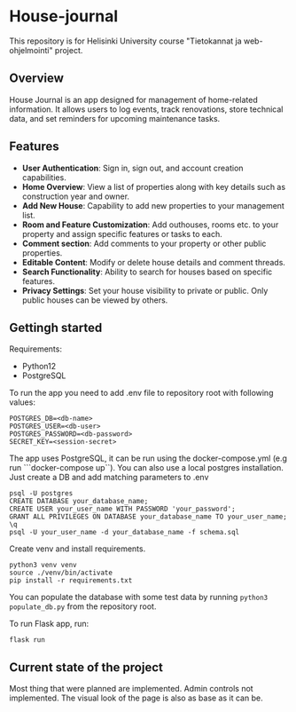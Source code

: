 # House-journal
This repository is for Helisinki University course "Tietokannat ja web-ohjelmointi" project.

## Overview
House Journal is an app designed for management of home-related information. It allows users to log events, track renovations, store technical data, and set reminders for upcoming maintenance tasks.

## Features

- **User Authentication**: Sign in, sign out, and account creation capabilities.
- **Home Overview**: View a list of properties along with key details such as construction year and owner.
- **Add New House**: Capability to add new properties to your management list.
- **Room and Feature Customization**: Add outhouses, rooms etc. to your property and assign specific features or tasks to each.
- **Comment section**: Add comments to your property or other public properties.
- **Editable Content**: Modify or delete house details and comment threads.
- **Search Functionality**: Ability to search for houses based on specific features.
- **Privacy Settings**: Set your house visibility to private or public. Only public houses can be viewed by others.

## Gettingh started
Requirements:
- Python12
- PostgreSQL

To run the app you need to add .env file to repository root with following values:
```
POSTGRES_DB=<db-name>
POSTGRES_USER=<db-user>
POSTGRES_PASSWORD=<db-password>
SECRET_KEY=<session-secret>
```

The app uses PostgreSQL, it can be run using the docker-compose.yml (e.g run ```docker-compose up``).
You can also use a local postgres installation. Just create a DB and add matching parameters to .env

```
psql -U postgres
CREATE DATABASE your_database_name;
CREATE USER your_user_name WITH PASSWORD 'your_password';
GRANT ALL PRIVILEGES ON DATABASE your_database_name TO your_user_name;
\q
psql -U your_user_name -d your_database_name -f schema.sql
```

Create venv and install requirements. 
```
python3 venv venv 
source ./venv/bin/activate
pip install -r requirements.txt
```

You can populate the database with some test data by running ```python3 populate_db.py``` from the repository root.

To run Flask app, run:
```
flask run
```

## Current state of the project
Most thing that were planned are implemented. Admin controls not implemented.
The visual look of the page is also as base as it can be.
